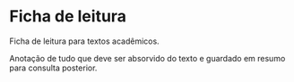 # Ficha de leitura
 Ficha de leitura para textos acadêmicos.

 Anotação de tudo que deve ser absorvido do texto e guardado em resumo para consulta posterior.
